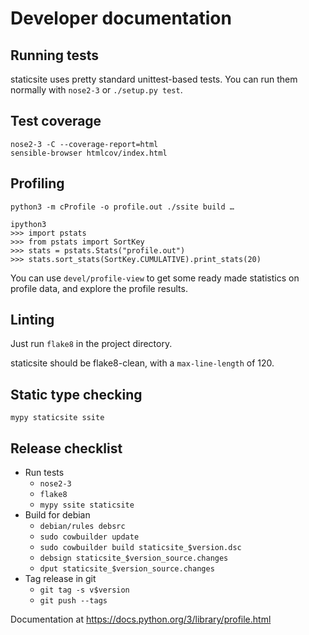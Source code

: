 # Developer documentation

## Running tests

staticsite uses pretty standard unittest-based tests. You can run them normally
with `nose2-3` or `./setup.py test`.

## Test coverage

```
nose2-3 -C --coverage-report=html
sensible-browser htmlcov/index.html
```

## Profiling

```
python3 -m cProfile -o profile.out ./ssite build …

ipython3
>>> import pstats
>>> from pstats import SortKey
>>> stats = pstats.Stats("profile.out")
>>> stats.sort_stats(SortKey.CUMULATIVE).print_stats(20)
```

You can use `devel/profile-view` to get some ready made statistics on profile
data, and explore the profile results.

## Linting

Just run `flake8` in the project directory.

staticsite should be flake8-clean, with a `max-line-length` of 120.


## Static type checking

```
mypy staticsite ssite
```


## Release checklist

* Run tests
    * `nose2-3`
    * `flake8`
    * `mypy ssite staticsite`
* Build for debian
    * `debian/rules debsrc`
    * `sudo cowbuilder update`
    * `sudo cowbuilder build staticsite_$version.dsc`
    * `debsign staticsite_$version_source.changes`
    * `dput staticsite_$version_source.changes`
* Tag release in git
    * `git tag -s v$version`
    * `git push --tags`


Documentation at <https://docs.python.org/3/library/profile.html>
